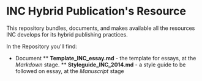 # INC Hybrid Publication's Resource

This repository bundles, documents, and makes available all the resources INC develops for its hybrid publishing practices.

In the Repository you'll find:
* Document
** **Template_INC_essay.md** - the template for essays, at the *Markdown* stage.
** **Styleguide_INC_2014.md** -  a style guide to be followed on essay, at the *Manuscript* stage